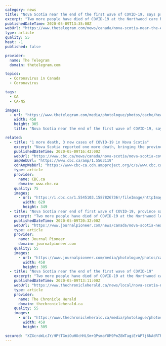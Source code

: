 ```yaml
---
category: news
title: "Nova Scotia near the end of the first wave of COVID-19, says province"
excerpt: "Two more people have died of COVID-19 at the Northwood care home but the province is near the end of the first wave as only one new case was recorded in Thursday's testing. Dr. Robert Strang and Premier Stephen McNeil announced the findings on Friday as part of their regular pandemic update."
publishedDateTime: 2020-05-09T13:35:00Z
webUrl: "https://www.thetelegram.com/news/canada/nova-scotia-near-the-end-of-the-first-wave-of-covid-19-says-province-447483/"
type: article
quality: 55
heat: -1
published: false

provider:
  name: The Telegram
  domain: thetelegram.com

topics:
  - Coronavirus in Canada
  - Coronavirus

tags:
  - CA
  - CA-NS

images:
  - url: "https://www.thetelegram.com/media/photologue/photos/cache/health-coronavirus-britain-sequencingjpg_medium"
    width: 458
    height: 305
    title: "Nova Scotia near the end of the first wave of COVID-19, says province"

related:
  - title: "1 more death, 3 new cases of COVID-19 in Nova Scotia"
    excerpt: "Nova Scotia reported one more death, bringing the province's total to 47, and three new cases of COVID-19 on Saturday. The latest death was reported at the Northwood long-term care home in Hailfax, where 41 people have died from the virus."
    publishedDateTime: 2020-05-09T16:42:00Z
    webUrl: "https://www.cbc.ca/news/canada/nova-scotia/nova-scotia-covid-19-update-saturday-may-9-1.5563119"
    ampWebUrl: "https://www.cbc.ca/amp/1.5563119"
    cdnAmpWebUrl: "https://www-cbc-ca.cdn.ampproject.org/c/s/www.cbc.ca/amp/1.5563119"
    type: article
    provider:
      name: CBC.ca
      domain: www.cbc.ca
    quality: 75
    images:
      - url: "https://i.cbc.ca/1.5545103.1587826736!/fileImage/httpImage/image.JPG_gen/derivatives/16x9_620/kendra-macdonald-covid-19-qeii-microbiology-lab-halifax.JPG"
        width: 620
        height: 349
  - title: "Nova Scotia near end of first wave of COVID-19, province says"
    excerpt: "Two more people have died of COVID-19 at the Northwood long-term care home in Halifax, but the province is near the end of the first wave as only one new case was detected in Thursday's testing. Dr. Robert Strang,"
    publishedDateTime: 2020-05-09T20:32:00Z
    webUrl: "https://www.journalpioneer.com/news/canada/nova-scotia-near-end-of-first-wave-of-covid-19-province-says-447483/"
    type: article
    provider:
      name: Journal Pioneer
      domain: journalpioneer.com
    quality: 55
    images:
      - url: "https://www.journalpioneer.com/media/photologue/photos/cache/health-coronavirus-britain-sequencingjpg_medium"
        width: 458
        height: 305
  - title: "Nova Scotia near the end of the first wave of COVID-19"
    excerpt: "Two more people have died of COVID-19 at the Northwood care home but the province is near the end of the first wave as only one new case was recorded in Thursday's testing. Dr. Robert Strang and Premier Stephen McNeil announced the findings on Friday as part of their regular pandemic update."
    publishedDateTime: 2020-05-09T13:11:00Z
    webUrl: "https://www.thechronicleherald.ca/news/local/nova-scotia-near-the-end-of-the-first-wave-of-covid-19-447483/"
    type: article
    provider:
      name: The Chronicle Herald
      domain: thechronicleherald.ca
    quality: 55
    images:
      - url: "https://www.thechronicleherald.ca/media/photologue/photos/cache/health-coronavirus-britain-sequencingjpg_medium"
        width: 458
        height: 305

secured: "XZXcraWLcJY/HPtTGniOuHOcHHLSm+QPsmaYUM9PoZ8WTagiErAP7j6kAdRTh9KX+DntIiSVXRV1gUeNQuTOY3Xu8ledqumU8ZmB7MUZ4ZRMYphfjTnvYMP36s/LheX3wPsAQMG8zQWPe+4FxhxQmxlVgJnG2KF1zv6nJX4R4xX5iy+zWKulWj4nLT4cLsnFUx4J68rzoCoDhWqIjGLB65YXPUtaRPGDZ4Ks0isCvl+lzoPaytXkAYqGbOtlLuzzg0SAbbric03JRJVsEX4Ll6TzYqaK9a+6YXRgZQZix2UGIAPmED0rTkZRf90rcTwoa2oPlWwyPEjc2DEREVwdvyaeJ37u6w5b2RPtXu3Yiy+ZI7+FtdfXAnp2je84efkCDmnfOwG0I0xyxd4IKkWymeCxclk+JoVZkATD917lbsT1PtQM5bi+5YCI8SUNH0zlWl8aJNRJ2vP7Jg0yXBid+VDpOZw4DlH+P3iiVSRlKP8=;2QWHD50S8EIVGDPlDFeckA=="
---
```


